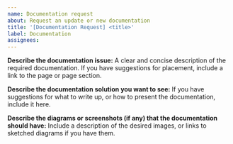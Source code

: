 ```yaml
---
name: Documentation request
about: Request an update or new documentation
title: '[Documentation Request] <title>'
label: Documentation
assignees:
---
```


**Describe the documentation issue:**
A clear and concise description of the required documentation. If you have suggestions for placement, include a link to the page or page section.

**Describe the documentation solution you want to see:**
If you have suggestions for what to write up, or how to present the documentation, include it here.

**Describe the diagrams or screenshots (if any) that the documentation should have:**
Include a description of the desired images, or links to sketched diagrams if you have them.
